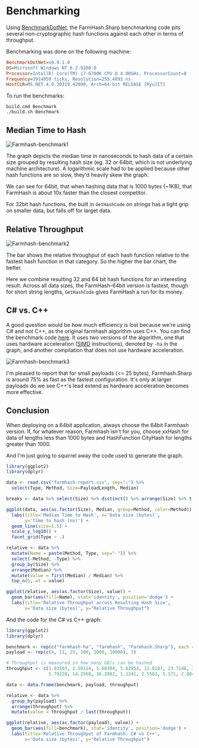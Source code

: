 # Benchmarking

Using [BenchmarkDotNet](https://github.com/PerfDotNet/BenchmarkDotNet), the
FarmHash.Sharp benchmarking code pits several non-cryptographic hash functions
against each other in terms of throughput.

Benchmarking was done on the following machine:

```ini
BenchmarkDotNet=v0.9.1.0
OS=Microsoft Windows NT 6.2.9200.0
Processor=Intel(R) Core(TM) i7-6700K CPU @ 4.00GHz, ProcessorCount=8
Frequency=3914059 ticks, Resolution=255.4893 ns
HostCLR=MS.NET 4.0.30319.42000, Arch=64-bit RELEASE [RyuJIT]
```

To run the benchmarks:

```
build.cmd Benchmark
./build.sh Benchmark
```

## Median Time to Hash

![Farmhash-benchmark1](/Farmhash.Sharp/img/farmhash-benchmark1.png)

The graph depicts the median time in nanoseconds to hash data of a certain
size grouped by resulting hash size (eg. 32 or 64bit, which is not underlying
machine architecture). A logarithmic scale had to be applied because other
hash functions are so slow, they'd heavily skew the graph.

We can see for 64bit, that when hashing data that is 1000 bytes (~1KB), that
FarmHash is about 10x faster than the closest competitor.

For 32bit hash functions, the built in `GetHashCode` on strings has a tight
grip on smaller data, but falls off for larget data.

## Relative Throughput

![Farmhash-benchmark2](/Farmhash.Sharp/img/farmhash-benchmark2.png)

The bar shows the relative throughput of each hash function relative to the
fastest hash function in that category. So the higher the bar chart, the
better.

Here we combine resulting 32 and 64 bit hash functions for an interesting
result. Across all data sizes, the FarmHash-64bit version is fastest, though
for short string lengths, `GetHashCode` gives FarmHash a run for its money.

## C# vs. C++

A good question would be how much efficiency is lost because we're using
C# and not C++, as the original farmhash algorithm uses C++. You can find the
benchmark code [here](https://github.com/nickbabcock/Farmhash.Sharp/tree/5ef3ffc22a1b70b7875dc0b5ae73be496a45fb28/src/Farmhash.Benchmarks).
It uses two versions of the algorithm, one that uses hardware acceleration
([SIMD](https://en.wikipedia.org/wiki/SIMD) instructions), denoted by `-ha`
in the graph, and another compilation that does not use hardware acceleration.

![Farmhash-benchmark3](/Farmhash.Sharp/img/c-sharp-vs-cpp.png)

I'm pleased to report that for small payloads (<= 25 bytes), Farmhash.Sharp
is around 75% as fast as the fastest configuration. It's only at larger payloads
do we see C++'s lead extend as hardware acceleration becomes more effective.

## Conclusion

When deploying on a 64bit application, always choose the 64bit Farmhash
version. If, for whatever reason, Farmhash isn't for you, choose xxHash for
data of lengths less than 1000 bytes and HashFunction CityHash for lengths
greater than 1000.

And I'm just going to squirrel away the code used to generate the graph.

```R
library(ggplot2)
library(dplyr)

data <- read.csv("farmhash-report.csv", sep=";") %>%
  select(Type, Method, Size=PayloadLength, Median)

breaks <- data %>% select(Size) %>% distinct() %>% arrange(Size) %>% t %>% c

ggplot(data, aes(as.factor(Size), Median, group=Method, color=Method)) +
  labs(title='Median Time to Hash', x='Data size (bytes)',
       y='Time to hash (ns)') +
  geom_line(size=1.5) +
  scale_y_log10() +
  facet_grid(Type ~ .)

relative <- data %>%
  mutate(Name = paste(Method, Type, sep="-")) %>%
  select(-Method, -Type) %>%
  group_by(Size) %>%
  arrange(Median) %>%
  mutate(value = first(Median) / Median) %>%
  top_n(5, wt = value)

ggplot(relative, aes(as.factor(Size), value)) +
  geom_bar(aes(fill=Name), stat='identity', position='dodge') +
  labs(title='Relative Throughput across Resulting Hash Size', 
       x='Data size (bytes)', y="Relative Throughput")
```

And the code for the C# vs C++ graph:

```R
library(ggplot2)
library(dplyr)

benchmark <- rep(c("farmhash-ha", "farmhash", "Farmhash.Sharp"), each = 6)
payload <- rep(c(4, 11, 25, 100, 1000, 10000), 3)

# Throughput is measured in how many GB/s can be hashed
throughput <- c(1.03503, 2.50114, 5.68304, 5.82953, 13.0187, 23.7148, 1.3749, 3.04061, 6.6442,
                5.79228, 14.2568, 16.2982, 1.1241, 2.5563, 5.171, 2.80498, 5.86157, 6.528081)

data <- data.frame(benchmark, payload, throughput)

relative <- data %>%
  group_by(payload) %>%
  arrange(throughput) %>%
  mutate(value = throughput / last(throughput))

ggplot(relative, aes(as.factor(payload), value)) +
  geom_bar(aes(fill=benchmark), stat='identity', position='dodge') +
  labs(title='Relative Throughput of Farmhash: C# vs C++',
       x='Data size (bytes)', y="Relative Throughput")
```
